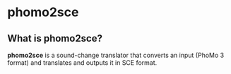 # phomo2sce

## What is phomo2sce?
**phomo2sce** is a sound-change translator that converts an input (PhoMo 3 format) and translates and outputs it in SCE format.
